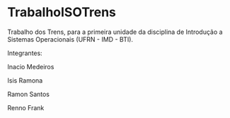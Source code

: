 # TrabalhoISOTrens
Trabalho dos Trens, para a primeira unidade da disciplina de Introdução a Sistemas Operacionais (UFRN - IMD - BTI).

Integrantes:

Inacio Medeiros

Isis Ramona

Ramon Santos

Renno Frank
